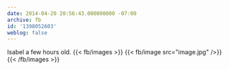 ```yaml
---
date: 2014-04-20 20:56:43.000000000 -07:00
archive: fb
id: '1398052603'
weblog: false
---
```


Isabel a few hours old.
{{< fb/images >}}
{{< fb/image src="image.jpg" />}}
{{< /fb/images >}}

